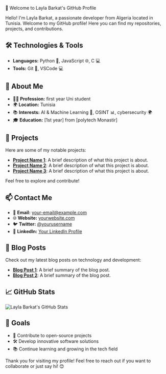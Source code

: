 👋 Welcome to Layla Barkat's GitHub Profile

Hello! I'm Layla Barkat, a passionate developer from Algeria located in Tunisia. Welcome to my GitHub profile! Here you can find my repositories, projects, and contributions.

## 🛠️ Technologies & Tools

- **Languages:** Python 🐍, JavaScript 🌐, C 💻
- **Tools:** Git 🦸, VSCode 💻

## 🚀 About Me

- 👨‍⚕️ **Profession:** first year Uni student
- 🌍 **Location:** Tunisia
- 📚 **Interests:** AI & Machine Learning 🤖, OSINT 📊, cybersecurity 🌍
- 🎓 **Education:** [1st year] from [polytech Monastir]

## 📂 Projects

Here are some of my notable projects:

- [**Project Name 1**](link-to-project): A brief description of what this project is about.
- [**Project Name 2**](link-to-project): A brief description of what this project is about.
- [**Project Name 3**](link-to-project): A brief description of what this project is about.

Feel free to explore and contribute!

## 📫 Contact Me

- 📧 **Email:** [your-email@example.com](yebataren@proton.me)
- 🌐 **Website:** [yourwebsite.com](http://yourwebsite.com)
- 🐦 **Twitter:** [@yourusername](https://twitter.com/yourusername)
- 💼 **LinkedIn:** [Your LinkedIn Profile]((https://www.linkedin.com/in/lay-l-992bb4378/))

## 📝 Blog Posts

Check out my latest blog posts on technology and development:

- [**Blog Post 1**](link-to-blog-post): A brief summary of the blog post.
- [**Blog Post 2**](link-to-blog-post): A brief summary of the blog post.

## 📈 GitHub Stats

![Layla Barkat's GitHub Stats](https://github-readme-stats.vercel.app/api?username=your-username&show_icons=true&hide_title=true&hide=prs&count_private=true&theme=radical)

## 🎯 Goals

- 🌟 Contribute to open-source projects
- 🛠️ Develop innovative software solutions
- 📚 Continue learning and growing in the tech field

Thank you for visiting my profile! Feel free to reach out if you want to collaborate or just say hi! 😊
<!--
**layy-layy/layy-layy** is a ✨ _special_ ✨ repository because its `README.md` (this file) appears on your GitHub profile.

Here are some ideas to get you started:

- 🔭 I’m currently working on ...
- 🌱 I’m currently learning ...
- 👯 I’m looking to collaborate on ...
- 🤔 I’m looking for help with ...
- 💬 Ask me about ...
- 📫 How to reach me: ...
- 😄 Pronouns: ...
- ⚡ Fun fact: ...
-->
